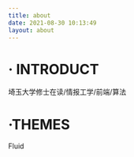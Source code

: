 ```yaml
---
title: about
date: 2021-08-30 10:13:49
layout: about
---
```

# · INTRODUCT
埼玉大学修士在读/情报工学/前端/算法



# ·THEMES
Fluid
